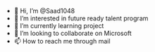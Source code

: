 - 👋 Hi, I’m @Saad1048
- 👀 I’m interested in future ready talent program
- 🌱 I’m currently learning project
- 💞️ I’m looking to collaborate on Microsoft
- 📫 How to reach me through mail

<!---
Saad1048/Saad1048 is a ✨ special ✨ repository because its `README.md` (this file) appears on your GitHub profile.
You can click the Preview link to take a look at your changes.
--->
